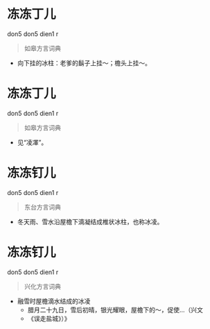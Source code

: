 # 冻冻丁儿
don5 don5 dien1 r
> 如皋方言词典
- 向下挂的冰柱：老爹的鬍子上挂～；檐头上挂～。

# 冻冻丁儿
don5 don5 dien1 r
> 如皋方言词典
- 见“凌凙”。

# 冻冻钉儿
don5 don5 dien1 r
> 东台方言词典
- 冬天雨、雪水沿屋檐下滴凝结成椎状冰柱，也称冰凌。

# 冻冻钉儿
don5 don5 dien1 r
> 兴化方言词典
- 融雪时屋檐滴水结成的冰凌
  - 腊月二十九日，雪后初晴，银光耀眼，屋檐下的～，促使…（兴文
  - 《误走盐城》）》

